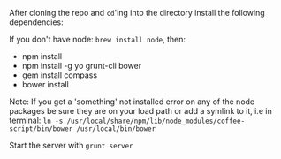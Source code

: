 After cloning the repo and `cd`'ing into the directory install the following dependencies:

If you don't have node: `brew install node`, then:

- npm install
- npm install -g yo grunt-cli bower
- gem install compass
- bower install 

Note:
If you get a 'something' not installed error on any of the node
packages be sure they are on your load path or add a symlink to it, i.e
in terminal:
`ln -s /usr/local/share/npm/lib/node_modules/coffee-script/bin/bower
/usr/local/bin/bower`

Start the server with `grunt server`
